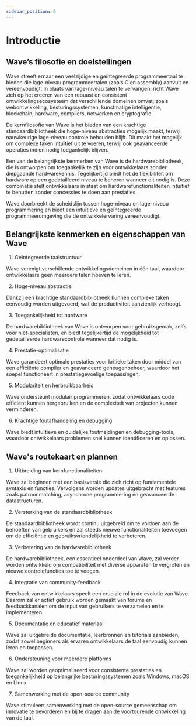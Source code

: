 ```yaml
---
sidebar_position: 0
---
```


# Introductie
## Wave’s filosofie en doelstellingen
Wave streeft ernaar een veelzijdige en geïntegreerde programmeertaal te bieden die lage-niveau programmeertalen (zoals C en assembly) aanvult en vereenvoudigt. In plaats van lage-niveau talen te vervangen, richt Wave zich op het creëren van een robuust en consistent ontwikkelingsecosysteem dat verschillende domeinen omvat, zoals webontwikkeling, besturingssystemen, kunstmatige intelligentie, blockchain, hardware, compilers, netwerken en cryptografie.

De kernfilosofie van Wave is het bieden van een krachtige standaardbibliotheek die hoge-niveau abstracties mogelijk maakt, terwijl nauwkeurige lage-niveau controle behouden blijft. Dit maakt het mogelijk om complexe taken intuïtief uit te voeren, terwijl ook geavanceerde operaties indien nodig toegankelijk blijven.

Een van de belangrijkste kenmerken van Wave is de hardwarebibliotheek, die is ontworpen om toegankelijk te zijn voor ontwikkelaars zonder diepgaande hardwarekennis. Tegelijkertijd biedt het de flexibiliteit om hardware op een gedetailleerd niveau te beheren wanneer dit nodig is. Deze combinatie stelt ontwikkelaars in staat om hardwarefunctionaliteiten intuïtief te benutten zonder concessies te doen aan prestaties.

Wave doorbreekt de scheidslijn tussen hoge-niveau en lage-niveau programmering en biedt een intuïtieve en geïntegreerde programmeeromgeving die de ontwikkelervaring vereenvoudigt.

## Belangrijkste kenmerken en eigenschappen van Wave
1. Geïntegreerde taalstructuur

Wave verenigt verschillende ontwikkelingsdomeinen in één taal, waardoor ontwikkelaars geen meerdere talen hoeven te leren.

2. Hoge-niveau abstractie

Dankzij een krachtige standaardbibliotheek kunnen complexe taken eenvoudig worden uitgevoerd, wat de productiviteit aanzienlijk verhoogt.

3. Toegankelijkheid tot hardware

De hardwarebibliotheek van Wave is ontworpen voor gebruiksgemak, zelfs voor niet-specialisten, en biedt tegelijkertijd de mogelijkheid tot gedetailleerde hardwarecontrole wanneer dat nodig is.

4. Prestatie-optimalisatie

Wave garandeert optimale prestaties voor kritieke taken door middel van een efficiënte compiler en geavanceerd geheugenbeheer, waardoor het soepel functioneert in prestatiegevoelige toepassingen.

5. Modulariteit en herbruikbaarheid

Wave ondersteunt modulair programmeren, zodat ontwikkelaars code efficiënt kunnen hergebruiken en de complexiteit van projecten kunnen verminderen.

6. Krachtige foutafhandeling en debugging

Wave biedt intuïtieve en duidelijke foutmeldingen en debugging-tools, waardoor ontwikkelaars problemen snel kunnen identificeren en oplossen.

## Wave's routekaart en plannen
1. Uitbreiding van kernfunctionaliteiten

Wave zal beginnen met een basisversie die zich richt op fundamentele syntaxis en functies. Vervolgens worden updates uitgebracht met features zoals patroonmatching, asynchrone programmering en geavanceerde datastructuren.

2. Versterking van de standaardbibliotheek

De standaardbibliotheek wordt continu uitgebreid om te voldoen aan de behoeften van gebruikers en zal steeds nieuwe functionaliteiten toevoegen om de efficiëntie en gebruiksvriendelijkheid te verbeteren.

3. Verbetering van de hardwarebibliotheek

De hardwarebibliotheek, een essentieel onderdeel van Wave, zal verder worden ontwikkeld om compatibiliteit met diverse apparaten te vergroten en nieuwe controlefuncties toe te voegen.

4. Integratie van community-feedback

Feedback van ontwikkelaars speelt een cruciale rol in de evolutie van Wave. Daarom zal er actief gebruik worden gemaakt van forums en feedbackkanalen om de input van gebruikers te verzamelen en te implementeren.

5. Documentatie en educatief materiaal

Wave zal uitgebreide documentatie, leerbronnen en tutorials aanbieden, zodat zowel beginners als ervaren ontwikkelaars de taal eenvoudig kunnen leren en toepassen.

6. Ondersteuning voor meerdere platforms

Wave zal worden geoptimaliseerd voor consistente prestaties en toegankelijkheid op belangrijke besturingssystemen zoals Windows, macOS en Linux.

7. Samenwerking met de open-source community

Wave stimuleert samenwerking met de open-source gemeenschap om innovatie te bevorderen en bij te dragen aan de voortdurende ontwikkeling van de taal.